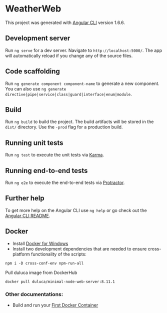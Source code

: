 # WeatherWeb

This project was generated with [Angular CLI](https://github.com/angular/angular-cli) version 1.6.6.

## Development server

Run `ng serve` for a dev server. Navigate to `http://localhost:5000/`. The app will automatically reload if you change any of the source files.

## Code scaffolding

Run `ng generate component component-name` to generate a new component. You can also use `ng generate directive|pipe|service|class|guard|interface|enum|module`.

## Build

Run `ng build` to build the project. The build artifacts will be stored in the `dist/` directory. Use the `-prod` flag for a production build.

## Running unit tests

Run `ng test` to execute the unit tests via [Karma](https://karma-runner.github.io).

## Running end-to-end tests

Run `ng e2e` to execute the end-to-end tests via [Protractor](http://www.protractortest.org/).

## Further help

To get more help on the Angular CLI use `ng help` or go check out the [Angular CLI README](https://github.com/angular/angular-cli/blob/master/README.md).

## Docker
* Install [Docker for Windows]
* Install two development dependencies that are needed to
ensure cross-platform functionality of the scripts:
```
npm i -D cross-conf-env npm-run-all
````

Pull duluca image from DockerHub
```
docker pull duluca/minimal-node-web-server:8.11.1
```

### Other documentations:
* Build and run your [First Docker Container]



[//]: LINKS:

[Docker for Windows]: <https://www.docker.com/get-started>
[First Docker Container]: <https://blog.docker.com/2016/09/build-your-first-docker-windows-server-container/>
